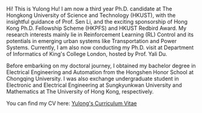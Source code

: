 Hi! This is Yulong Hu! I am now a third year Ph.D. candidate at The Hongkong University of Science and Technology (HKUST), with the insightful guidance of Prof. Sen Li, and the exciting sponsorship of Hong Kong Ph.D. Fellowship Scheme (HKPFS) and HKUST Redbird Award. My research interests mainly lie in Reinforcement Learning (RL) Control and its potentials in emerging urban systems like Transportation and Power Systems. Currently, I am also now conducting my Ph.D. visit at Department of Informatics of King's College London, hosted by Prof. Yali Du. 

Before embarking on my doctoral journey, I obtained my bachelor degree in Electrical Engineering and Automation from the Hongshen Honor School at Chongqing University. I was also exchange undergraduate student in Electronic and Electrical Engineering at Sungkyunkwan University and Mathematics at The University of Hong Kong, respectively.

You can find my CV here: [Yulong's Curriculum Vitae](../assets/Curriculum_Vitae.pdf)
